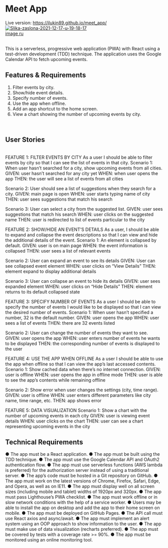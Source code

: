 <h1>Meet App</h1>

Live version: <a href ="https://ilukin89.github.io/meet_app/">https://ilukin89.github.io/meet_app/</a> <br>
<a href="https://ibb.co/4jWLXHc"><img src="https://i.ibb.co/vJ1WTSb/Slika-zaslona-2021-12-17-u-19-18-17.png" alt="Slika-zaslona-2021-12-17-u-19-18-17" border="0"></a><br /><a target='_blank' href='https://imgbb.com/'>image ru</a><br />
<br>

This is a serverless, progressive web application (PWA) with React using a test-driven development (TDD) technique. The application uses the Google Calendar API to fetch upcoming events. 

<h2>Features & Requirements</h2>
<ol>
  <li>Filter events by city. </li>
  <li>Show/hide event details. </li>
  <li>Specify number of events. </li>
  <li>Use the app when offline. </li>
  <li>Add an app shortcut to the home screen. </li>
  <li>View a chart showing the number of upcoming events by city. </li>
</ol>


<br>

<h2>User Stories</h2>
<br>
FEATURE 1: FILTER EVENTS BY CITY
As a user I should be able to filter events by city so that I can see the list of events in that city. 
Scenario 1: When user hasn’t searched for a city, show upcoming events from all cities. 
GIVEN: user hasn’t searched for any city yet 
WHEN: when user opens the app 
THEN: the user will see a list of events from all cities


Scenario 2: User should see a list of suggestions when they search for a city.
GIVEN: main page is open
WHEN: user starts typing name of city 
THEN: user sees suggestions that match his search


Scenario 3: User can select a city from the suggested list.
GIVEN: user sees suggestions that match his search
WHEN: user clicks on the suggested name
THEN: user is redirected to list of events particular to the city


FEATURE 2: SHOW/HIDE AN EVENT’S DETAILS
As a user, I should be able to expand and collapse the event descriptions so that I can view and hide the additional details of the event.
Scenario 1: An element is collapsed by default.
GIVEN: user is on main page
WHEN: the event information is collapsed
THEN: user sees a list of relevant events

Scenario 2: User can expand an event to see its details
GIVEN: User can see collapsed event element
WHEN: user clicks on “View Details”
THEN: element expand to display additional details

Scenario 3: User can collapse an event to hide its details 
GIVEN: user sees expanded element
WHEN: user clicks on “Hide Details”
THEN: element returns to its default collapsed state


FEATURE 3: SPECIFY NUMBER OF EVENTS
As a user I should be able to specify the number of events I would like to be displayed so that I can view the desired number of events.
Scenario 1: When user hasn’t specified a number, 32 is the default number.
GIVEN: user opens the app
WHEN: user sees a list of events
THEN: there are 32 events listed


Scenario 2: User can change the number of events they want to see.
GIVEN: user opens the app
WHEN: user enters number of events he wants to be displayed
THEN: the corresponding number of events is displayed to the user


FEATURE 4: USE THE APP WHEN OFFLINE
As a user I should be able to use the app when offline so that I can view the app’s last accessed contents.
Scenario 1: Show cached data when there’s no internet connection.
GIVEN: user is offline
WHEN: user opens the app in offline mode
THEN: user is able to see the app’s contents while remaining offline


Scenario 2: Show error when user changes the settings (city, time range).
GIVEN: user is offline
WHEN: user enters different parameters like city name, time range, etc.
THEN: app shows error


FEATURE 5: DATA VISUALIZATION
Scenario 1: Show a chart with the number of upcoming events in each city
GIVEN: user is viewing event details
WHEN: user clicks on the chart
THEN: user can see a chart representing upcoming events in the city

<h2>Technical Requirements </h2>

● The app must be a React application.
● The app must be built using the TDD technique.
● The app must use the Google Calendar API and OAuth2 authentication flow.
● The app must use serverless functions (AWS lambda is preferred) for the authorization server instead of using a traditional server.
● The app’s code must be hosted in a Git repository on GitHub.
● The app must work on the latest versions of Chrome, Firefox, Safari, Edge, and Opera, as well as on IE11.
● The app must display well on all screen sizes (including mobile and tablet) widths of 1920px and 320px.
● The app must pass Lighthouse’s PWA checklist.
● The app must work offline or in slow network conditions with the help of a service worker.
● Users may be able to install the app on desktop and add the app to their home screen on mobile.
● The app must be deployed on GitHub Pages.
● The API call must use React axios and async/await.
● The app must implement an alert system using an OOP approach to show information to the user.
● The app must make use of data visualization (recharts preferred).
● The app must be covered by tests with a coverage rate >= 90%.
● The app must be monitored using an online monitoring tool.
